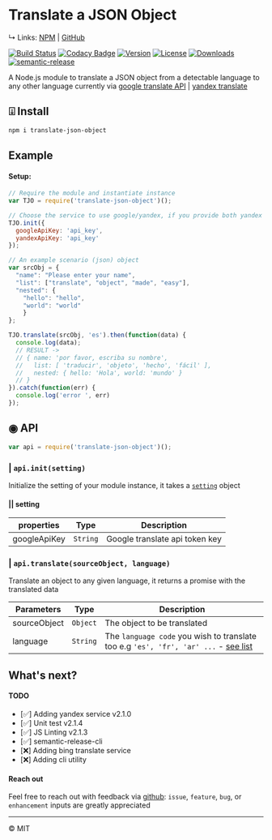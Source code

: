 # Translate a JSON Object
↳ Links: [NPM](https://www.npmjs.com/package/translate-json-object) | [GitHub](https://github.com/KhaledMohamedP/translate-json-object)

[![Build Status](https://travis-ci.org/KhaledMohamedP/translate-json-object.svg?branch=master)](https://travis-ci.org/KhaledMohamedP/translate-json-object)
[![Codacy Badge](https://api.codacy.com/project/badge/Grade/fd5819795ed745d2b793787849b5400d)](https://www.codacy.com/app/khaledmohamedp/translate-json-object?utm_source=github.com&amp;utm_medium=referral&amp;utm_content=KhaledMohamedP/translate-json-object&amp;utm_campaign=Badge_Grade)  [![Version](https://img.shields.io/npm/v/translate-json-object.svg?style=flat)](https://www.npmjs.com/package/translate-json-object)  [![License](https://img.shields.io/npm/l/translate-json-object.svg?style=flat)](https://www.npmjs.com/package/translate-json-object)  [![Downloads](http://img.shields.io/npm/dm/translate-json-object.svg?style=flat)](https://www.npmjs.com/package/translate-json-object)
[![semantic-release](https://img.shields.io/badge/%20%20%F0%9F%93%A6%F0%9F%9A%80-semantic--release-e10079.svg)](https://github.com/semantic-release/semantic-release)

A Node.js module to translate a JSON object from a detectable language to any other language currently via [google translate API](https://cloud.google.com/translate/docs) | [yandex translate](https://tech.yandex.com/translate/)

## ⍗ Install

```bash
npm i translate-json-object
```

## Example

#### Setup:

```javascript
// Require the module and instantiate instance
var TJO = require('translate-json-object')();

// Choose the service to use google/yandex, if you provide both yandex will be used as the default
TJO.init({
  googleApiKey: 'api_key',
  yandexApiKey: 'api_key'
});

// An example scenario (json) object
var srcObj = {
  "name": "Please enter your name",
  "list": ["translate", "object", "made", "easy"],
  "nested": {
    "hello": "hello",
    "world": "world"
    }
};

TJO.translate(srcObj, 'es').then(function(data) {
  console.log(data);
  // RESULT ->
  // { name: 'por favor, escriba su nombre',
  //   list: [ 'traducir', 'objeto', 'hecho', 'fácil' ],
  //   nested: { hello: 'Hola', world: 'mundo' }
  // }
}).catch(function(err) {
  console.log('error ', err)
});

```
## ◉ API

```javascript
var api = require('translate-json-object')();
```

### | `api.init(setting)`

Initialize the setting of your module instance, it takes a [`setting`](#setting) object

#### || setting

| properties    | Type      | Description  
| ------------- |---------- | --------------
| googleApiKey  | `String`  | Google translate api token key


### | `api.translate(sourceObject, language)`

Translate an object to any given language, it returns a promise with the translated data

| Parameters    | Type     | Description  
| ------------- | -------- | --------------
| sourceObject  | `Object` | The object to be translated
| language      | `String` | The `language code` you wish to translate too e.g `'es', 'fr', 'ar' ...` - [see list](https://tech.yandex.com/translate/doc/dg/concepts/langs-docpage)

## What's next?
#### TODO
* [✅] Adding yandex service v2.1.0
* [✅] Unit test v2.1.4
* [✅] JS Linting v2.1.3
* [✅] semantic-release-cli
* [❌] Adding bing translate service
* [❌] Adding cli utility

#### Reach out

Feel free to reach out with feedback via [github](https://github.com/KhaledMohamedP/translate-json-object/issues): `issue`, `feature`, `bug`, or `enhancement` inputs are greatly appreciated

____

© MIT
